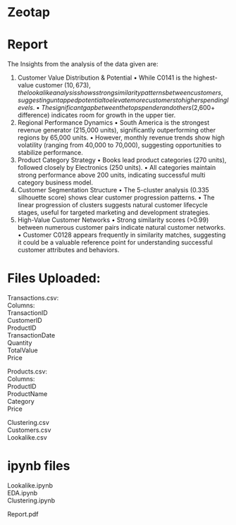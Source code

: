 # Zeotap

# Report
The Insights from the analysis of the data given are: 
1. Customer Value Distribution & Potential 
• While C0141 is the highest-value customer ($10,673), the lookalike analysis shows strong 
similarity patterns between customers, suggesting untapped potential to elevate more 
customers to higher spending levels. 
• The significant gap between the top spender and others ($2,600+ difference) indicates room 
for growth in the upper tier. 
2. Regional Performance Dynamics 
• South America is the strongest revenue generator (215,000 units), significantly 
outperforming other regions by 65,000 units. 
• However, monthly revenue trends show high volatility (ranging from 40,000 to 70,000), 
suggesting opportunities to stabilize performance. 
3. Product Category Strategy 
• Books lead product categories (270 units), followed closely by Electronics (250 units). 
• All categories maintain strong performance above 200 units, indicating successful multi
category business model. 
4. Customer Segmentation Structure 
• The 5-cluster analysis (0.335 silhouette score) shows clear customer progression patterns. 
• The linear progression of clusters suggests natural customer lifecycle stages, useful for 
targeted marketing and development strategies. 
5. High-Value Customer Networks 
• Strong similarity scores (>0.99) between numerous customer pairs indicate natural customer 
networks. 
• Customer C0128 appears frequently in similarity matches, suggesting it could be a valuable 
reference point for understanding successful customer attributes and behaviors.

# Files Uploaded:

Transactions.csv:<br>
Columns:<br>
TransactionID<br>
CustomerID<br>
ProductID<br>
TransactionDate<br>
Quantity<br>
TotalValue<br>
Price<br>

Products.csv:<br>
Columns:<br>
ProductID	<br>
ProductName<br>
Category<br>
Price<br>

Clustering.csv<br>
Customers.csv<br>
Lookalike.csv<br>

# ipynb files
Lookalike.ipynb<br>
EDA.ipynb<br>
Clustering.ipynb

Report.pdf




